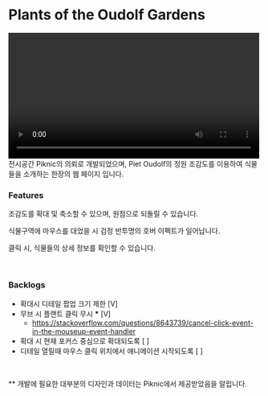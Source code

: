 # Plants of the Oudolf Gardens

<div>
  <video controls preload width="500" height="auto">
    <source src="public/preview.mov" type="video/mp4">
  </video>
</div>
전시공간 Piknic의 의뢰로 개발되었으며, Piet Oudolf의 정원 조감도를 이용하여 식물들을 소개하는 한장의 웹 페이지 입니다.

### Features

조감도를 확대 및 축소할 수 있으며, 원점으로 되돌릴 수 있습니다.

식물구역에 마우스를 대었을 시 검정 반투명의 호버 이펙트가 일어납니다.

클릭 시, 식물들의 상세 정보를 확인할 수 있습니다.

<br>

### Backlogs

- 확대시 디테일 팝업 크기 제한 [V]
- 무브 시 플랜트 클릭 무시 **\*** [V]
  - https://stackoverflow.com/questions/8643739/cancel-click-event-in-the-mouseup-event-handler
- 확대 시 현재 포커스 중심으로 확대되도록 [ ]
- 디테일 열릴때 마우스 클릭 위치에서 애니메이션 시작되도록 [ ]

<br>

\*\* 개발에 필요한 대부분의 디자인과 데이터는 Piknic에서 제공받았음을 알립니다.
